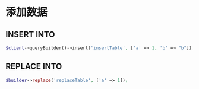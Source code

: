 # 添加数据

## INSERT INTO

```php
$client->queryBuilder()->insert('insertTable', ['a' => 1, 'b' => "b"]);
```

## REPLACE INTO

```php
$builder->replace('replaceTable', ['a' => 1]);
```